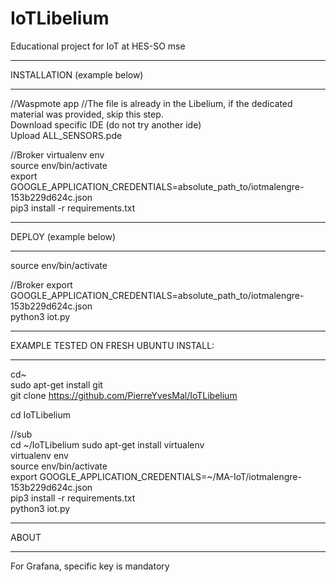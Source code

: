 # IoTLibelium
Educational project for IoT at HES-SO mse

**********************
INSTALLATION (example below)
**********************
//Waspmote app
//The file is already in the Libelium, if the dedicated material was provided, skip this step.  
Download specific IDE (do not try another ide)  
Upload ALL_SENSORS.pde  

//Broker
virtualenv env  
source env/bin/activate  
export GOOGLE_APPLICATION_CREDENTIALS=absolute_path_to/iotmalengre-153b229d624c.json  
pip3 install -r requirements.txt 


**********************
DEPLOY (example below)  
**********************
source env/bin/activate  

//Broker
export GOOGLE_APPLICATION_CREDENTIALS=absolute_path_to/iotmalengre-153b229d624c.json    
python3 iot.py



************************************
EXAMPLE TESTED ON FRESH UBUNTU INSTALL:  
************************************
cd~  
sudo apt-get install git  
git clone https://github.com/PierreYvesMal/IoTLibelium  

cd IoTLibelium

//sub  
cd \~/IoTLibelium
sudo apt-get install virtualenv  
virtualenv env  
source env/bin/activate  
export GOOGLE_APPLICATION_CREDENTIALS=\~/MA-IoT/iotmalengre-153b229d624c.json  
pip3 install -r requirements.txt  
python3 iot.py


**********************
ABOUT
**********************
For Grafana, specific key is mandatory

